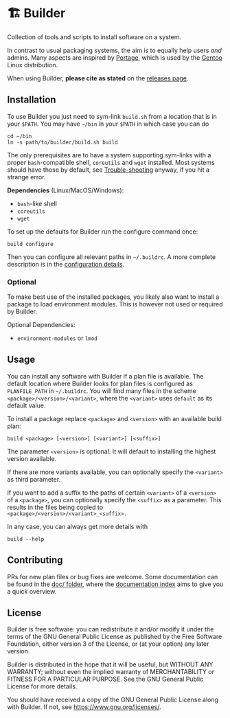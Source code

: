 
# 🏗 Builder

Collection of tools and scripts to install software on a system.

In contrast to usual packaging systems, the aim is to equally help users *and*
admins. Many aspects are inspired by
[Portage](https://wiki.gentoo.org/wiki/Project:Portage), which is used by the
[Gentoo](https://gentoo.org/) Linux distribution.

When using Builder, **please cite as stated** on the [releases page](https://github.com/INM-6/Builder/releases).

## Installation

To use Builder you just need to sym-link `build.sh` from a location that is in
your `$PATH`. You may have `~/bin` in your `$PATH` in which case you can do

    cd ~/bin
    ln -s path/to/builder/build.sh build

The only prerequisites are to have a system supporting sym-links with a proper
`bash`-compatible shell, `coreutils` and `wget` installed. Most systems should
have those by default, see [Trouble-shooting](docs/Trouble-shooting.md) anyway, if you
hit a strange error.

**Dependencies** (Linux/MacOS/Windows):

* `bash`-like shell
* `coreutils`
* `wget`

To set up the defaults for Builder run the configure command once:

    build configure

Then you can configure all relevant paths in `~/.buildrc`.  A more complete
description is in the [configuration details](doc/Configuration.md).

### Optional

To make best use of the installed packages, you likely also want to install a
package to load environment modules. This is however not used or required by
Builder.

Optional Dependencies:
* `environment-modules` or `lmod`


## Usage

You can install any software with Builder if a plan file is available. The
default location where Builder looks for plan files is configured as
`PLANFILE_PATH` in `~/.buildrc`. You will find many files in the scheme
`<package>/<version>/<variant>`, where the `<variant>` uses `default` as its
default value.

To install a package replace `<package>` and `<version>` with an available
build plan:

    build <package> [<version>] [<variant>] [<suffix>]

The parameter `<version>` is optional. It will default to installing the
highest version available.

If there are more variants available, you can optionally specify the
`<variant>` as third parameter.

If you want to add a suffix to the paths of certain `<variant>` of a `<version>`
of a `<package>`, you can optionally specify the `<suffix>` as a parameter.
This results in the files being copied to `<package>/<version>/<variant>_<suffix>.`

In any case, you can always get more details with

    build --help


## Contributing

PRs for new plan files or bug fixes are welcome. Some
documentation can be found in the [doc/ folder](doc/), where the [documentation
index](index.md) aims to give you a quick overview.


## License

 Builder is free software: you can redistribute it and/or modify
 it under the terms of the GNU General Public License as published by
 the Free Software Foundation, either version 3 of the License, or
 (at your option) any later version.

 Builder is distributed in the hope that it will be useful,
 but WITHOUT ANY WARRANTY; without even the implied warranty of
 MERCHANTABILITY or FITNESS FOR A PARTICULAR PURPOSE.  See the
 GNU General Public License for more details.

 You should have received a copy of the GNU General Public License
 along with Builder.  If not, see <https://www.gnu.org/licenses/>.
